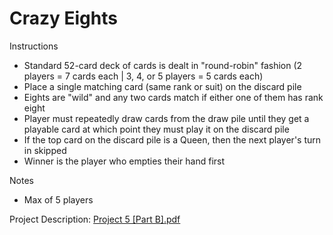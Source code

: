 # Crazy Eights

Instructions
- Standard 52-card deck of cards is dealt in "round-robin" fashion (2 players = 7 cards each | 3, 4, or 5 players = 5 cards each)
- Place a single matching card (same rank or suit) on the discard pile 
- Eights are "wild" and any two cards match if either one of them has rank eight
- Player must repeatedly draw cards from the draw pile until they get a playable card at which point they must play it on the discard pile
- If the top card on the discard pile is a Queen, then the next player's turn in skipped
- Winner is the player who empties their hand first

Notes
- Max of 5 players

Project Description: [Project 5 [Part B].pdf](https://github.com/mkarthic102/CrazyEights/files/7829954/Project.5.Part.B.pdf)

